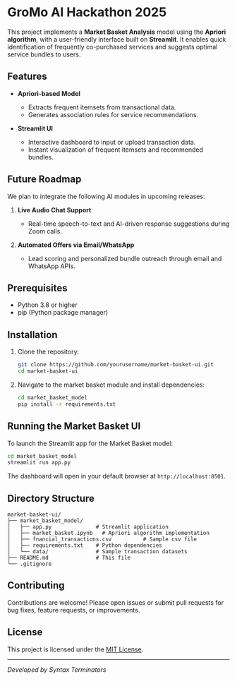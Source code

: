# GroMo AI Hackathon 2025

This project implements a **Market Basket Analysis** model using the **Apriori algorithm**, with a user-friendly interface built on **Streamlit**. It enables quick identification of frequently co-purchased services and suggests optimal service bundles to users.

## Features

* **Apriori-based Model**

  * Extracts frequent itemsets from transactional data.
  * Generates association rules for service recommendations.
* **Streamlit UI**

  * Interactive dashboard to input or upload transaction data.
  * Instant visualization of frequent itemsets and recommended bundles.

## Future Roadmap

We plan to integrate the following AI modules in upcoming releases:

1. **Live Audio Chat Support**

   * Real-time speech-to-text and AI-driven response suggestions during Zoom calls.
2. **Automated Offers via Email/WhatsApp**

   * Lead scoring and personalized bundle outreach through email and WhatsApp APIs.

## Prerequisites

* Python 3.8 or higher
* pip (Python package manager)

## Installation

1. Clone the repository:

   ```bash
   git clone https://github.com/yourusername/market-basket-ui.git
   cd market-basket-ui
   ```
2. Navigate to the market basket module and install dependencies:

   ```bash
   cd market_basket_model
   pip install -r requirements.txt
   ```

## Running the Market Basket UI

To launch the Streamlit app for the Market Basket model:

```bash
cd market_basket_model
streamlit run app.py
```

The dashboard will open in your default browser at `http://localhost:8501`.

## Directory Structure

```
market-basket-ui/
├── market_basket_model/
│   ├── app.py              # Streamlit application
│   ├── market_basket.ipynb   # Apriori algorithm implementation
│   ├── fnancial_transactions.csv          # Sample csv file 
│   ├── requirements.txt    # Python dependencies
│   └── data/               # Sample transaction datasets
├── README.md               # This file
└── .gitignore
```

## Contributing

Contributions are welcome! Please open issues or submit pull requests for bug fixes, feature requests, or improvements.

## License

This project is licensed under the [MIT License](LICENSE).

---

*Developed by Syntax Terminators*
